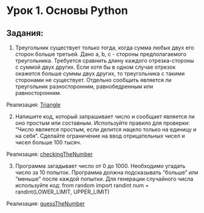 # Урок 1. Основы Python

## Задания:

1. Треугольник существует только тогда, когда сумма любых двух его сторон больше третьей. Дано a, b, c - стороны предполагаемого треугольника. Требуется сравнить длину каждого отрезка-стороны с суммой двух других. Если хотя бы в одном случае отрезок окажется больше суммы двух других, то треугольника с такими сторонами не существует. Отдельно сообщить является ли треугольник разносторонним, равнобедренным или равносторонним.

Реализация:
[Triangle](https://github.com/MikhailAkulov/intoTheDepthsOfPython/blob/main/pythonHomeWork_1/triangle.py)

2. Напишите код, который запрашивает число и сообщает является ли оно простым или составным. Используйте правило для проверки: “Число является простым, если делится нацело только на единицу и на себя”. Сделайте ограничение на ввод отрицательных чисел и чисел больше 100 тысяч.

Реализация:
[checkingTheNumber](https://github.com/MikhailAkulov/intoTheDepthsOfPython/blob/main/pythonHomeWork_1/checkingTheNumber.py)

3. Программа загадывает число от 0 до 1000. Необходимо угадать число за 10 попыток. Программа должна подсказывать “больше” или “меньше” после каждой попытки. Для генерации случайного числа используйте код:
from random import randint
num = randint(LOWER_LIMIT, UPPER_LIMIT) 

Реализация:
[guessTheNumber](https://github.com/MikhailAkulov/intoTheDepthsOfPython/blob/main/pythonHomeWork_1/guessTheNumber.py)
